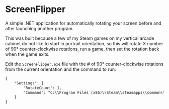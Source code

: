 # ScreenFlipper

A simple .NET application for automatically rotating your screen before and after launching another program.

This was built because a few of my Steam games on my vertical arcade cabinet do not like to start in portrait orientation, so this will rotate X number of 90° counter-clockwise rotations, run a game, then set the rotation back when the game exits.

Edit the `ScreenFlipper.exe` file with the # of 90° counter-clockwise rotations from the current orientation and the command to run:

```xml
{
    "Settings": {
        "RotateCount": 1,
        "Command": "C:\\Program Files (x86)\\Steam\\steamapps\\common\\Danmaku Unlimited 3\\DU3-app.exe"
    }
}
```